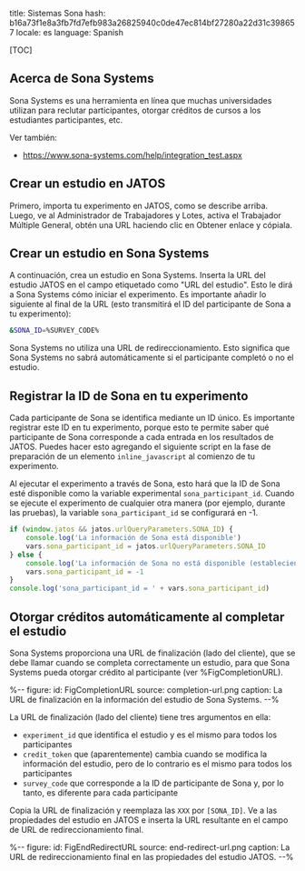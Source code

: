title: Sistemas Sona
hash: b16a73f1e8a3fb7fd7efb983a26825940c0de47ec814bf27280a22d31c398657
locale: es
language: Spanish

[TOC]

## Acerca de Sona Systems

Sona Systems es una herramienta en línea que muchas universidades utilizan para reclutar participantes, otorgar créditos de cursos a los estudiantes participantes, etc.

Ver también:

- <https://www.sona-systems.com/help/integration_test.aspx>

## Crear un estudio en JATOS

Primero, importa tu experimento en JATOS, como se describe arriba. Luego, ve al Administrador de Trabajadores y Lotes, activa el Trabajador Múltiple General, obtén una URL haciendo clic en Obtener enlace y cópiala.


## Crear un estudio en Sona Systems

A continuación, crea un estudio en Sona Systems. Inserta la URL del estudio JATOS en el campo etiquetado como "URL del estudio". Esto le dirá a Sona Systems cómo iniciar el experimento. Es importante añadir lo siguiente al final de la URL (esto transmitirá el ID del participante de Sona a tu experimento):

```bash
&SONA_ID=%SURVEY_CODE%
```

Sona Systems no utiliza una URL de redireccionamiento. Esto significa que Sona Systems no sabrá automáticamente si el participante completó o no el estudio.

## Registrar la ID de Sona en tu experimento

Cada participante de Sona se identifica mediante un ID único. Es importante registrar este ID en tu experimento, porque esto te permite saber qué participante de Sona corresponde a cada entrada en los resultados de JATOS. Puedes hacer esto agregando el siguiente script en la fase de preparación de un elemento `inline_javascript` al comienzo de tu experimento.

Al ejecutar el experimento a través de Sona, esto hará que la ID de Sona esté disponible como la variable experimental `sona_participant_id`. Cuando se ejecute el experimento de cualquier otra manera (por ejemplo, durante las pruebas), la variable `sona_participant_id` se configurará en -1.

```javascript
if (window.jatos && jatos.urlQueryParameters.SONA_ID) {
    console.log('La información de Sona está disponible')
    vars.sona_participant_id = jatos.urlQueryParameters.SONA_ID
} else {
    console.log('La información de Sona no está disponible (estableciendo el valor en -1)')
    vars.sona_participant_id = -1
}
console.log('sona_participant_id = ' + vars.sona_participant_id)
```

## Otorgar créditos automáticamente al completar el estudio

Sona Systems proporciona una URL de finalización (lado del cliente), que se debe llamar cuando se completa correctamente un estudio, para que Sona Systems pueda otorgar crédito al participante (ver %FigCompletionURL).

%--
figure:
 id: FigCompletionURL
 source: completion-url.png
 caption: La URL de finalización en la información del estudio de Sona Systems.
--%

La URL de finalización (lado del cliente) tiene tres argumentos en ella:

- `experiment_id` que identifica el estudio y es el mismo para todos los participantes
- `credit_token` que (aparentemente) cambia cuando se modifica la información del estudio, pero de lo contrario es el mismo para todos los participantes
- `survey_code` que corresponde a la ID de participante de Sona y, por lo tanto, es diferente para cada participante

Copia la URL de finalización y reemplaza las `XXX` por `[SONA_ID]`. Ve a las propiedades del estudio en JATOS e inserta la URL resultante en el campo de URL de redireccionamiento final.

%--
figure:
 id: FigEndRedirectURL
 source: end-redirect-url.png
 caption: La URL de redireccionamiento final en las propiedades del estudio JATOS.
--%